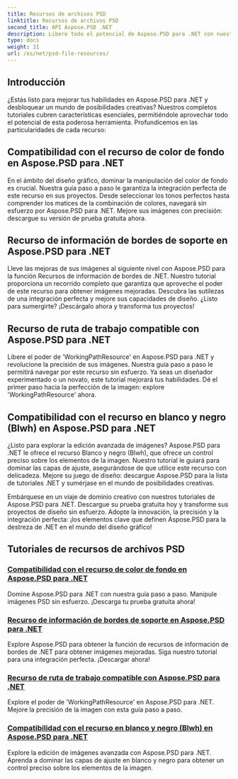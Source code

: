 ```yaml
---
title: Recursos de archivos PSD
linktitle: Recursos de archivos PSD
second_title: API Aspose.PSD .NET
description: Libere todo el potencial de Aspose.PSD para .NET con nuestros tutoriales. Domine perfectamente el color de fondo, la información de los bordes, la ruta de trabajo y los recursos en blanco y negro.
type: docs
weight: 31
url: /es/net/psd-file-resources/
---
```


## Introducción

¿Estás listo para mejorar tus habilidades en Aspose.PSD para .NET y desbloquear un mundo de posibilidades creativas? Nuestros completos tutoriales cubren características esenciales, permitiéndole aprovechar todo el potencial de esta poderosa herramienta. Profundicemos en las particularidades de cada recurso:

## Compatibilidad con el recurso de color de fondo en Aspose.PSD para .NET

En el ámbito del diseño gráfico, dominar la manipulación del color de fondo es crucial. Nuestra guía paso a paso le garantiza la integración perfecta de este recurso en sus proyectos. Desde seleccionar los tonos perfectos hasta comprender los matices de la combinación de colores, navegará sin esfuerzo por Aspose.PSD para .NET. Mejore sus imágenes con precisión: descargue su versión de prueba gratuita ahora.

## Recurso de información de bordes de soporte en Aspose.PSD para .NET

Lleve las mejoras de sus imágenes al siguiente nivel con Aspose.PSD para la función Recursos de información de bordes de .NET. Nuestro tutorial proporciona un recorrido completo que garantiza que aproveche el poder de este recurso para obtener imágenes mejoradas. Descubra las sutilezas de una integración perfecta y mejore sus capacidades de diseño. ¿Listo para sumergirte? ¡Descárgalo ahora y transforma tus proyectos!

## Recurso de ruta de trabajo compatible con Aspose.PSD para .NET

Libere el poder de 'WorkingPathResource' en Aspose.PSD para .NET y revolucione la precisión de sus imágenes. Nuestra guía paso a paso le permitirá navegar por este recurso sin esfuerzo. Ya seas un diseñador experimentado o un novato, este tutorial mejorará tus habilidades. Dé el primer paso hacia la perfección de la imagen: explore 'WorkingPathResource' ahora.

## Compatibilidad con el recurso en blanco y negro (Blwh) en Aspose.PSD para .NET

¿Listo para explorar la edición avanzada de imágenes? Aspose.PSD para .NET le ofrece el recurso Blanco y negro (Blwh), que ofrece un control preciso sobre los elementos de la imagen. Nuestro tutorial le guiará para dominar las capas de ajuste, asegurándose de que utilice este recurso con delicadeza. Mejore su juego de diseño: descargue Aspose.PSD para la lista de tutoriales .NET y sumérjase en el mundo de posibilidades creativas.

Embárquese en un viaje de dominio creativo con nuestros tutoriales de Aspose.PSD para .NET. Descargue su prueba gratuita hoy y transforme sus proyectos de diseño sin esfuerzo. Adopte la innovación, la precisión y la integración perfecta: ¡los elementos clave que definen Aspose.PSD para la destreza de .NET en el mundo del diseño gráfico!

## Tutoriales de recursos de archivos PSD
### [Compatibilidad con el recurso de color de fondo en Aspose.PSD para .NET](./supporting-background-color-resource/)
Domine Aspose.PSD para .NET con nuestra guía paso a paso. Manipule imágenes PSD sin esfuerzo. ¡Descarga tu prueba gratuita ahora!
### [Recurso de información de bordes de soporte en Aspose.PSD para .NET](./supporting-border-information-resource/)
Explore Aspose.PSD para obtener la función de recursos de información de bordes de .NET para obtener imágenes mejoradas. Siga nuestro tutorial para una integración perfecta. ¡Descargar ahora!
### [Recurso de ruta de trabajo compatible con Aspose.PSD para .NET](./supporting-working-path-resource/)
Explore el poder de 'WorkingPathResource' en Aspose.PSD para .NET. Mejore la precisión de la imagen con esta guía paso a paso.
### [Compatibilidad con el recurso en blanco y negro (Blwh) en Aspose.PSD para .NET](./supporting-black-and-white-blwh-resource/)
Explore la edición de imágenes avanzada con Aspose.PSD para .NET. Aprenda a dominar las capas de ajuste en blanco y negro para obtener un control preciso sobre los elementos de la imagen.